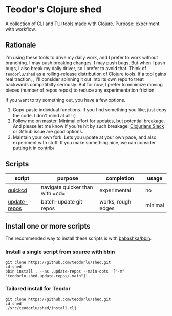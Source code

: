 # Teodor's Clojure shed

A collection of CLI and TUI tools made with Clojure.
Purpose: experiment with workflow.

## Rationale

I'm using these tools to drive my daily work, and I prefer to work without branching.
I may push breaking changes.
I may push bugs.
But when I push bugs, I also break my daily driver, so I prefer to avoid that.
Think of `teodorlu/shed` as a rolling-release distribution of Clojure tools.
If a tool gains real traction, , I'll consider spinning it out into its own repo to treat backwards compatibilty seriously.
But for now, I prefer to minimize moving pieces (number of repos repos) to reduce any experimentation friction.

If you want to try something out, you have a few options.

1. Copy-paste individual functions.
   If you find something you like, just copy the code.
   I don't mind at all! :)
2. Follow me on master.
   Minimal effort for updates, but potential breakage.
   And please let me know if you're hit by such breakage!
   [Clojurians Slack][clojurians-slack] or Github issue are good options.
3. Maintain your own fork.
   Lets you update at your own pace, and also experiment with stuff.
   If you make something nice, we can consider putting it in [contrib/]

[contrib/]: ./contrib/
[clojurians-slack]: https://clojurians.slack.com/

## Scripts

| script         | purpose                         | completion         | usage   |
|----------------|---------------------------------|--------------------|---------|
| [quickcd]      | navigate quicker than with =cd= | experimental       | no      |
| [update-repos] | batch-update git repos          | works, rough edges | minimal |

[quickcd]: https://github.com/teodorlu/shed/tree/master/contrib/quickcd
[update-repos]: https://github.com/teodorlu/shed/tree/master/contrib/update-repos

## Install one or more scripts

The recommended way to install these scripts is with [babashka/bbin][babashka-bbin].

[babashka-bbin]: https://github.com/babashka/bbin

<!-- Note: commenting out the following because bbin does not seem to install multiple binaries. -->
<!-- ### Install all scripts from Github `master` with bbin: -->

<!--     bbin install io.github.teodorlu/shed --latest-sha -->

<!-- ### Install all scripts from source with bbin: -->

<!--     git clone https://github.com/teodorlu/shed.git -->
<!--     cd shed -->
<!--     bbin install . -->

<!-- Any changes you make to the Clojure source files will now be reflected instantly in your locally installed scripts. -->

### Install a single script from source with bbin

    git clone https://github.com/teodorlu/shed.git
    cd shed
    bbin install . --as ,update-repos --main-opts '["-m" "teodorlu.shed.update-repos/-main"]'

### Tailored install for Teodor

    git clone https://github.com/teodorlu/shed.git
    cd shed
    ./src/teodorlu/shed/install.clj

